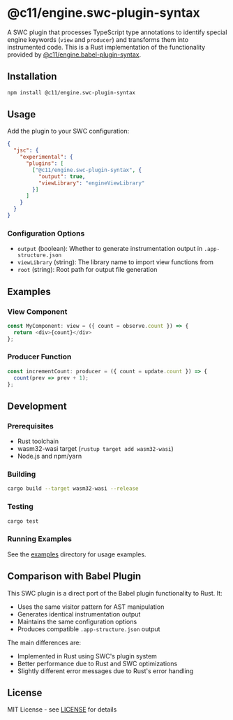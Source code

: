 # @c11/engine.swc-plugin-syntax

A SWC plugin that processes TypeScript type annotations to identify special engine keywords (`view` and `producer`) and transforms them into instrumented code. This is a Rust implementation of the functionality provided by [@c11/engine.babel-plugin-syntax](../engine.babel-plugin-syntax).

## Installation

```bash
npm install @c11/engine.swc-plugin-syntax
```

## Usage

Add the plugin to your SWC configuration:

```json
{
  "jsc": {
    "experimental": {
      "plugins": [
        ["@c11/engine.swc-plugin-syntax", {
          "output": true,
          "viewLibrary": "engineViewLibrary"
        }]
      ]
    }
  }
}
```

### Configuration Options

- `output` (boolean): Whether to generate instrumentation output in `.app-structure.json`
- `viewLibrary` (string): The library name to import view functions from
- `root` (string): Root path for output file generation

## Examples

### View Component

```typescript
const MyComponent: view = ({ count = observe.count }) => {
  return <div>{count}</div>
};
```

### Producer Function

```typescript
const incrementCount: producer = ({ count = update.count }) => {
  count(prev => prev + 1);
};
```

## Development

### Prerequisites

- Rust toolchain
- wasm32-wasi target (`rustup target add wasm32-wasi`)
- Node.js and npm/yarn

### Building

```bash
cargo build --target wasm32-wasi --release
```

### Testing

```bash
cargo test
```

### Running Examples

See the [examples](./examples) directory for usage examples.

## Comparison with Babel Plugin

This SWC plugin is a direct port of the Babel plugin functionality to Rust. It:
- Uses the same visitor pattern for AST manipulation
- Generates identical instrumentation output
- Maintains the same configuration options
- Produces compatible `.app-structure.json` output

The main differences are:
- Implemented in Rust using SWC's plugin system
- Better performance due to Rust and SWC optimizations
- Slightly different error messages due to Rust's error handling

## License

MIT License - see [LICENSE](./LICENSE) for details